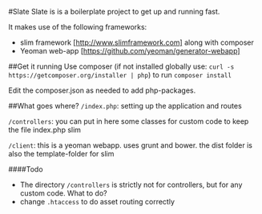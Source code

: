 #Slate
Slate is is a boilerplate project to get up and running fast. 

It makes use of the following frameworks:
- slim framework [http://www.slimframework.com] along with composer
- Yeoman web-app [https://github.com/yeoman/generator-webapp]

##Get it running
Use composer (if not installed globally use: `curl -s https://getcomposer.org/installer | php`) to run `composer install`

Edit the composer.json as needed to add php-packages.

##What goes where?
`/index.php`: setting up the application and routes

`/controllers`: you can put in here some classes for custom code to keep the file index.php slim

`/client`: this is a yeoman webapp. uses grunt and bower. the dist folder is also the template-folder for slim


####Todo

- The directory `/controllers` is strictly not for controllers, but for any custom code. What to do?
- change `.htaccess` to do asset routing correctly
